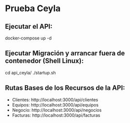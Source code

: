# Prueba Ceyla

## Ejecutar el API:

docker-compose up -d

## Ejecutar Migración y arrancar fuera de contenedor (Shell Linux):

cd api_ceyla/
./startup.sh

## Rutas Bases de los Recursos de la API:

- Clientes:  http://localhost:3000/api/clientes
- Equipos: http://localhost:3000/api/equipos
- Negocio: http://localhost:3000/api/negocios
- Facturas: http://localhost:3000/api/facturas
